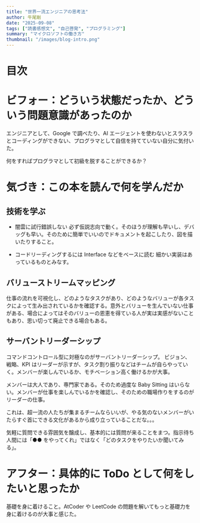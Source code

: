 ```yaml
---
title: "世界一流エンジニアの思考法"
author: 牛尾剛
date: "2025-09-08"
tags: ["読書感想文", "自己啓発", "プログラミング"]
summary: "マイクロソフトの働き方"
thumbnail: "/images/blog-intro.png"
---
```


# 目次

# ビフォー：どういう状態だったか、どういう問題意識があったのか

エンジニアとして、Google で調べたり、AI エージェントを使わないとスラスラとコーディングができない、プログラマとして自信を持てていない自分に気付いた。

何をすればプログラマとして初級を脱することができるか？

# 気づき：この本を読んで何を学んだか

## 技術を学ぶ

- 闇雲に試行錯誤しない
  必ず仮説志向で動く。そのほうが理解も早いし、デバッグも早い。そのために簡単でいいのでドキュメントを起こしたり、図を描いたりすること。

- コードリーディングするには Interface などをベースに読む
  細かい実装はあっているものとみなす。

## バリューストリームマッピング

仕事の流れを可視化し、どのようなタスクがあり、どのようなバリューが各タスクによって生み出されているかを確認する。意外とバリューを生んでいない仕事がある、場合によってはそのバリューの恩恵を得ている人が実は実感がないこともあり、思い切って廃止できる場合もある。

## サーバントリーダーシップ

コマンドコントロール型に対極なのがサーバントリーダーシップ。
ビジョン、戦略、KPI はリーダーが示すが、タスク割り振りなどはチームが自らやっていく。メンバーが楽しんでいるか、モチベーション高く働けるかが大事。

メンバーは大人であり、専門家である。そのため過度な Baby Sitting はいらない。メンバーが仕事を楽しんでいるかを確認し、そのための職場作りをするのがリーダーの仕事。

これは、超一流の人たちが集まるチームならいいが、やる気のないメンバーがいたらすぐ首にできる文化があるから成り立っていることだな。。。

気軽に質問できる雰囲気を醸成し、基本的には質問が来ることをまつ。指示待ち人間には「●● をやってくれ」ではなく「どのタスクをやりたいか聞いてみる」。

# アフター：具体的に ToDo として何をしたいと思ったか

基礎を身に着けること。AtCoder や LeetCode の問題を解いてもっと基礎力を身に着けるのが大事と感じた。
